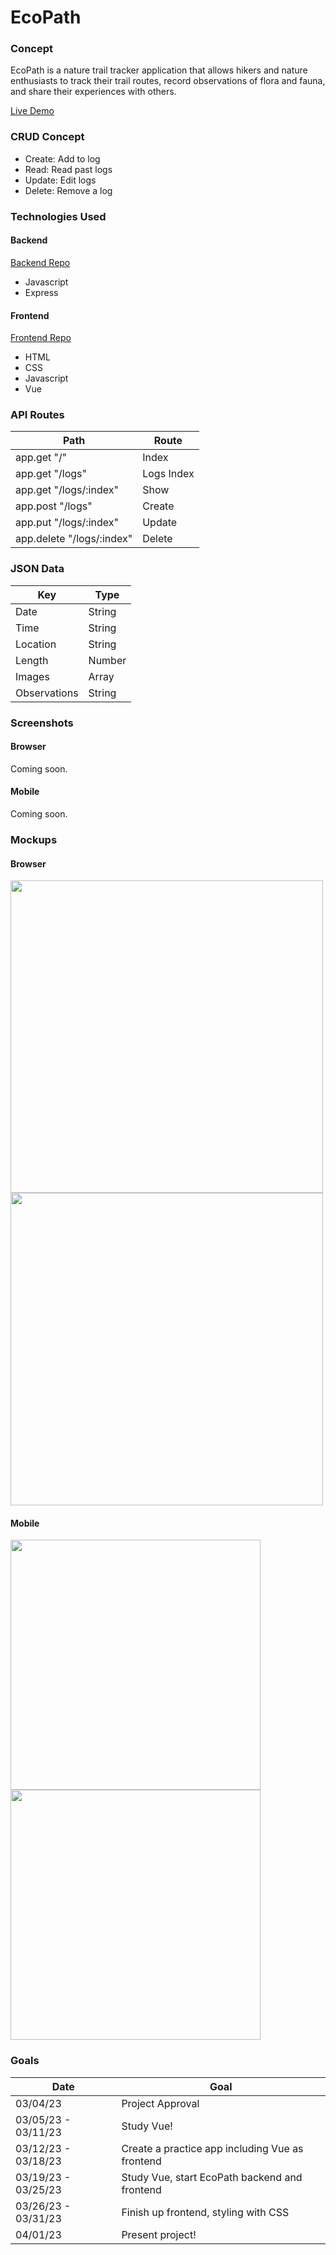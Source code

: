 # EcoPath

### Concept
EcoPath is a nature trail tracker application that allows hikers and nature enthusiasts to track their trail routes, record observations of flora and fauna, and share their experiences with others.

<a href="/">Live Demo</a>

### CRUD Concept
- Create: Add to log
- Read: Read past logs
- Update: Edit logs
- Delete: Remove a log

### Technologies Used
#### Backend
<a href="/">Backend Repo</a>
- Javascript
- Express

#### Frontend
<a href="/">Frontend Repo</a>
- HTML
- CSS
- Javascript
- Vue

### API Routes
| Path | Route | 
|------|--------|
| app.get "/" | Index |
| app.get "/logs" | Logs Index |
| app.get "/logs/:index" | Show |
| app.post "/logs" | Create |
| app.put "/logs/:index" | Update |
| app.delete "/logs/:index" | Delete |

### JSON Data
| Key | Type |
|----|--------|
| Date | String |
| Time | String |
| Location | String |
| Length | Number |
| Images | Array |
| Observations | String |

### Screenshots
#### Browser
Coming soon.

#### Mobile
Coming soon.

### Mockups
#### Browser
<img src="https://i.imgur.com/6vE9u0P.png" width="500"/> <img src="https://i.imgur.com/gUJuNpH.png" width="500"/>

#### Mobile
<img src="https://i.imgur.com/cd26rim.png" height="400"/> <img src="https://i.imgur.com/LS2CjXI.png" height="400"/>

### Goals
| Date  | Goal |
| ------------- | ------------- |
| 03/04/23  | Project Approval  |
| 03/05/23 - 03/11/23 | Study Vue! |
| 03/12/23 - 03/18/23 | Create a practice app including Vue as frontend |
| 03/19/23 - 03/25/23 | Study Vue, start EcoPath backend and frontend |
| 03/26/23 - 03/31/23 | Finish up frontend, styling with CSS |
| 04/01/23 | Present project! |
